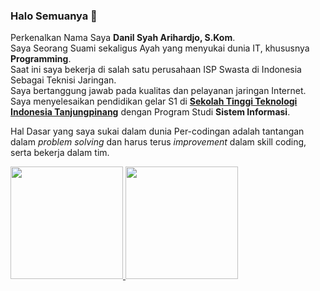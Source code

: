 ### Halo Semuanya 👋

<!--
**danilsyah/danilsyah** is a ✨ _special_ ✨ repository because its `README.md` (this file) appears on your GitHub profile.

Here are some ideas to get you started:

- 🔭 I’m currently working on ...
- 🌱 I’m currently learning ...
- 👯 I’m looking to collaborate on ...
- 🤔 I’m looking for help with ...
- 💬 Ask me about ...
- 📫 How to reach me: ...
- 😄 Pronouns: ...
- ⚡ Fun fact: ...
-->

Perkenalkan Nama Saya **Danil Syah Arihardjo, S.Kom**.\
Saya Seorang Suami sekaligus Ayah yang menyukai dunia IT, khususnya **Programming**.\
Saat ini saya bekerja di salah satu perusahaan ISP Swasta di Indonesia Sebagai Teknisi Jaringan.\
Saya bertanggung jawab pada kualitas dan pelayanan jaringan Internet.
Saya menyelesaikan pendidikan gelar S1 di **[Sekolah Tinggi Teknologi Indonesia Tanjungpinang](https://sttindonesia.ac.id/)** dengan Program Studi **Sistem Informasi**.

Hal Dasar yang saya sukai dalam dunia Per-codingan adalah tantangan dalam *problem solving* dan harus terus *improvement* dalam skill coding, serta bekerja dalam tim.

<p align="left">
<a href="https://github.com/danilsyah">
  <img height="180em" src="https://github-readme-stats-eight-theta.vercel.app/api?username=gilangadhan&show_icons=true&theme=algolia&include_all_commits=true&count_private=true"/>
  <img height="180em" src="https://github-readme-stats-eight-theta.vercel.app/api/top-langs/?username=gilangadhan&layout=compact&langs_count=8&theme=algolia"/>
</a>
</p>
